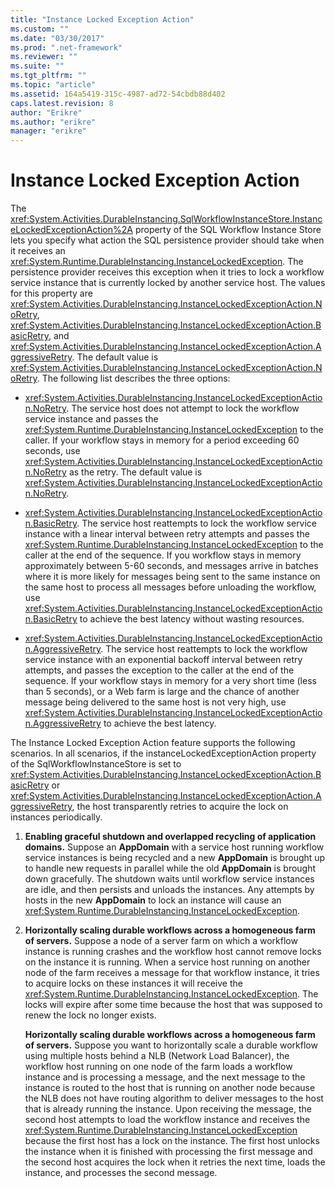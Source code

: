 ```yaml
---
title: "Instance Locked Exception Action"
ms.custom: ""
ms.date: "03/30/2017"
ms.prod: ".net-framework"
ms.reviewer: ""
ms.suite: ""
ms.tgt_pltfrm: ""
ms.topic: "article"
ms.assetid: 164a5419-315c-4987-ad72-54cbdb88d402
caps.latest.revision: 8
author: "Erikre"
ms.author: "erikre"
manager: "erikre"
---
```

# Instance Locked Exception Action
The <xref:System.Activities.DurableInstancing.SqlWorkflowInstanceStore.InstanceLockedExceptionAction%2A> property of the SQL Workflow Instance Store lets you specify what action the SQL persistence provider should take when it receives an <xref:System.Runtime.DurableInstancing.InstanceLockedException>. The persistence provider receives this exception when it tries to lock a workflow service instance that is currently locked by another service host. The values for this property are <xref:System.Activities.DurableInstancing.InstanceLockedExceptionAction.NoRetry>, <xref:System.Activities.DurableInstancing.InstanceLockedExceptionAction.BasicRetry>, and <xref:System.Activities.DurableInstancing.InstanceLockedExceptionAction.AggressiveRetry>. The default value is <xref:System.Activities.DurableInstancing.InstanceLockedExceptionAction.NoRetry>. The following list describes the three options:  
  
-   <xref:System.Activities.DurableInstancing.InstanceLockedExceptionAction.NoRetry>. The service host does not attempt to lock the workflow service instance and passes the <xref:System.Runtime.DurableInstancing.InstanceLockedException> to the caller.  If your workflow stays in memory for a period exceeding 60 seconds, use <xref:System.Activities.DurableInstancing.InstanceLockedExceptionAction.NoRetry> as the retry. The default value is <xref:System.Activities.DurableInstancing.InstanceLockedExceptionAction.NoRetry>.  
  
-   <xref:System.Activities.DurableInstancing.InstanceLockedExceptionAction.BasicRetry>. The service host reattempts to lock the workflow service instance with a linear interval between retry attempts and passes the <xref:System.Runtime.DurableInstancing.InstanceLockedException> to the caller at the end of the sequence. If you workflow stays in memory approximately between 5-60 seconds, and messages arrive in batches where it is more likely for messages being sent to the same instance on the same host to process all messages before unloading the workflow, use <xref:System.Activities.DurableInstancing.InstanceLockedExceptionAction.BasicRetry> to achieve the best latency without wasting resources.  
  
-   <xref:System.Activities.DurableInstancing.InstanceLockedExceptionAction.AggressiveRetry>. The service host reattempts to lock the workflow service instance with an exponential backoff interval between retry attempts, and passes the exception to the caller at the end of the sequence. If your workflow stays in memory for a very short time (less than 5 seconds), or a Web farm is large and the chance of another message being delivered to the same host is not very high, use <xref:System.Activities.DurableInstancing.InstanceLockedExceptionAction.AggressiveRetry> to achieve the best latency.  
  
 The Instance Locked Exception Action feature supports the following scenarios. In all scenarios, if the instanceLockedExceptionAction property of the SqlWorkflowInstanceStore is set to <xref:System.Activities.DurableInstancing.InstanceLockedExceptionAction.BasicRetry> or <xref:System.Activities.DurableInstancing.InstanceLockedExceptionAction.AggressiveRetry>, the host transparently retries to acquire the lock on instances periodically.  
  
1.  **Enabling graceful shutdown and overlapped recycling of application domains.** Suppose an **AppDomain** with a service host running workflow service instances is being recycled and a new **AppDomain** is brought up to handle new requests in parallel while the old **AppDomain** is brought down gracefully. The shutdown waits until workflow service instances are idle, and then persists and unloads the instances. Any attempts by hosts in the new **AppDomain** to lock an instance will cause an <xref:System.Runtime.DurableInstancing.InstanceLockedException>.  
  
2.  **Horizontally scaling durable workflows across a homogeneous farm of servers.** Suppose a node of a server farm on which a workflow instance is running crashes and the workflow host cannot remove locks on the instance it is running. When a service host running on another node of the farm receives a message for that workflow instance, it tries to acquire locks on these instances it will receive the <xref:System.Runtime.DurableInstancing.InstanceLockedException>. The locks will expire after some time because the host that was supposed to renew the lock no longer exists.  
  
     **Horizontally scaling durable workflows across a homogeneous farm of servers.**  Suppose you want to horizontally scale a durable workflow using multiple hosts behind a NLB (Network Load Balancer), the workflow host running on one node of the farm loads a workflow instance and is processing a message, and the next message to the instance is routed to the host that is running on another node because the NLB does not have routing algorithm to deliver messages to the host that is already running the instance. Upon receiving the message, the second host attempts to load the workflow instance and receives the <xref:System.Runtime.DurableInstancing.InstanceLockedException> because the first host has a lock on the instance. The first host unlocks the instance when it is finished with processing the first message and the second host acquires the lock when it retries the next time, loads the instance, and processes the second message.
